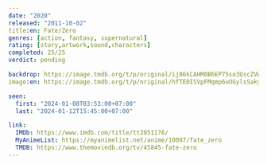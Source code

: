 ```yaml
---
date: "2020"
released: "2011-10-02"
title:en: Fate/Zero
genres: [action, fantasy, supernatural]
rating: [story,artwork,sound,characters]
completed: 25/25
verdict: pending

backdrop: https://image.tmdb.org/t/p/original/ij86kCAHM0B6EP75so3UscZVWIo.jpg
image:en: https://image.tmdb.org/t/p/original/hfTEDISVpFMqmp6uOGylsSakyXZ.jpg

seen:
  first: "2024-01-08T03:53:00+07:00"
  last: "2024-01-12T15:45:00+07:00"

link:
  IMDb: https://www.imdb.com/title/tt2051178/
  MyAnimeList: https://myanimelist.net/anime/10087/fate_zero
  TMDB: https://www.themoviedb.org/tv/45845-fate-zero
---
```


